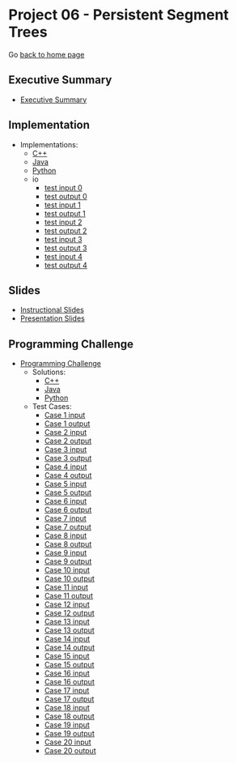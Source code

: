 Project 06 - Persistent Segment Trees
===============================

Go [back to home page](../../index.html)


<a name="overview"></a>Executive Summary
---------------------------------------

- [Executive Summary](./executiveSummary/paper.pdf)

<a name="overview"></a>Implementation
---------------------------------------

- Implementations:
    - [C++](./Implementations/C++/PST.cpp)
    - [Java](./Implementations/Java/PST.java)
    - [Python](./Implementations/Python/PST.py)
    - io
        - [test input 0](./Implementations/io/sample.in.0)
        - [test output 0](./Implementations/io/sample.out.0)
        - [test input 1](./Implementations/io/sample.in.1)
        - [test output 1](./Implementations/io/sample.out.1)
        - [test input 2](./Implementations/io/sample.in.2)
        - [test output 2](./Implementations/io/sample.out.2)
        - [test input 3](./Implementations/io/sample.in.3)
        - [test output 3](./Implementations/io/sample.out.3)
        - [test input 4](./Implementations/io/sample.in.4)
        - [test output 4](./Implementations/io/sample.out.4)

<a name="overview"></a>Slides
---------------------------------------

- [Instructional Slides](./Slides/persistentSegTrees.pptx)
- [Presentation Slides](./Slides/persistentSegTreesPresentation.pptx)


<a name="overview"></a>Programming Challenge
---------------------------------------

- [Programming Challenge](./programmingAssignment/ProblemStatement.pdf)
    - Solutions:
        - [C++](./programmingAssignment/Solutions/C++/Solution.cpp)
        - [Java](./programmingAssignment/Solutions/Java/Main.java)
        - [Python](./programmingAssignment/Solutions/Python/Solution.py)
    - Test Cases:
        - [Case 1 input](programmingAssignment/TestCases/TestCase1.in)
        - [Case 1 output](programmingAssignment/TestCases/TestCase1.out)
        - [Case 2 input](programmingAssignment/TestCases/TestCase2.in)
        - [Case 2 output](programmingAssignment/TestCases/TestCase2.out)
        - [Case 3 input](programmingAssignment/TestCases/TestCase3.in)
        - [Case 3 output](programmingAssignment/TestCases/TestCase3.out)
        - [Case 4 input](programmingAssignment/TestCases/TestCase4.in)
        - [Case 4 output](programmingAssignment/TestCases/TestCase4.out)
        - [Case 5 input](programmingAssignment/TestCases/TestCase5.in)
        - [Case 5 output](programmingAssignment/TestCases/TestCase5.out)
        - [Case 6 input](programmingAssignment/TestCases/TestCase6.in)
        - [Case 6 output](programmingAssignment/TestCases/TestCase6.out)
        - [Case 7 input](programmingAssignment/TestCases/TestCase7.in)
        - [Case 7 output](programmingAssignment/TestCases/TestCase7.out)
        - [Case 8 input](programmingAssignment/TestCases/TestCase8.in)
        - [Case 8 output](programmingAssignment/TestCases/TestCase8.out)
        - [Case 9 input](programmingAssignment/TestCases/TestCase9.in)
        - [Case 9 output](programmingAssignment/TestCases/TestCase9.out)
        - [Case 10 input](programmingAssignment/TestCases/TestCase10.in)
        - [Case 10 output](programmingAssignment/TestCases/TestCase10.out)
        - [Case 11 input](programmingAssignment/TestCases/TestCase11.in)
        - [Case 11 output](programmingAssignment/TestCases/TestCase11.out)
        - [Case 12 input](programmingAssignment/TestCases/TestCase12.in)
        - [Case 12 output](programmingAssignment/TestCases/TestCase12.out)
        - [Case 13 input](programmingAssignment/TestCases/TestCase13.in)
        - [Case 13 output](programmingAssignment/TestCases/TestCase13.out)
        - [Case 14 input](programmingAssignment/TestCases/TestCase14.in)
        - [Case 14 output](programmingAssignment/TestCases/TestCase14.out)
        - [Case 15 input](programmingAssignment/TestCases/TestCase15.in)
        - [Case 15 output](programmingAssignment/TestCases/TestCase15.out)
        - [Case 16 input](programmingAssignment/TestCases/TestCase16.in)
        - [Case 16 output](programmingAssignment/TestCases/TestCase16.out)
        - [Case 17 input](programmingAssignment/TestCases/TestCase17.in)
        - [Case 17 output](programmingAssignment/TestCases/TestCase17.out)
        - [Case 18 input](programmingAssignment/TestCases/TestCase18.in)
        - [Case 18 output](programmingAssignment/TestCases/TestCase18.out)
        - [Case 19 input](programmingAssignment/TestCases/TestCase19.in)
        - [Case 19 output](programmingAssignment/TestCases/TestCase19.out)
        - [Case 20 input](programmingAssignment/TestCases/TestCase20.in)
        - [Case 20 output](programmingAssignment/TestCases/TestCase20.out)